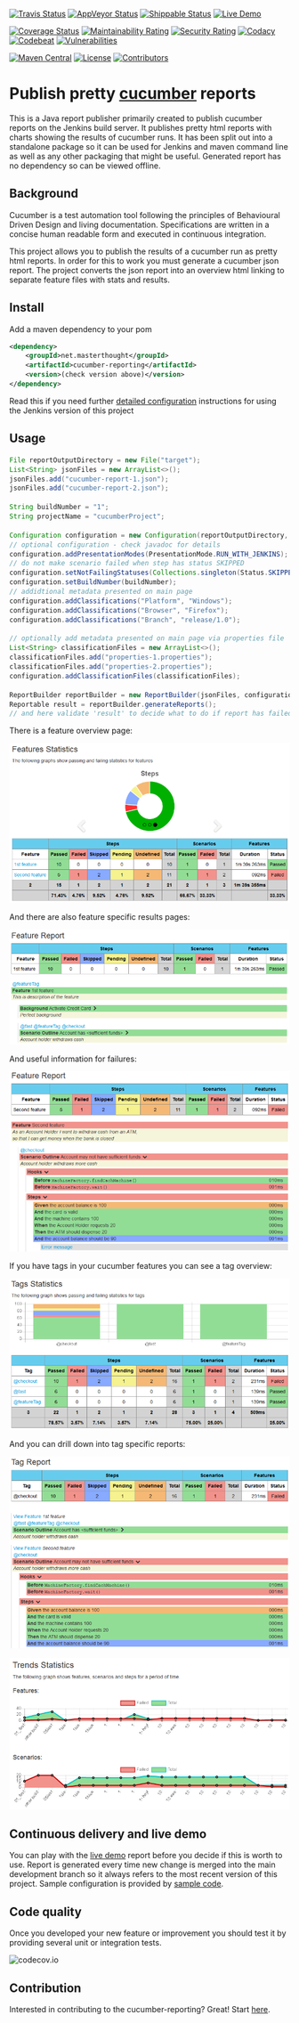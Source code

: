 [![Travis Status](https://img.shields.io/travis/damianszczepanik/cucumber-reporting/master.svg?label=Travis%20bulid)](https://travis-ci.org/damianszczepanik/cucumber-reporting)
[![AppVeyor Status](https://img.shields.io/appveyor/ci/damianszczepanik/cucumber-reporting/master.svg?label=AppVeyor%20build)](https://ci.appveyor.com/project/damianszczepanik/cucumber-reporting/history)
[![Shippable Status](https://img.shields.io/shippable/5844689c9d1f3e0f0057631a/master.svg?label=Shippable%20build)](https://app.shippable.com/projects/5844689c9d1f3e0f0057631a)
[![Live Demo](https://img.shields.io/badge/Live%20Demo-Online-blue.svg)](http://damianszczepanik.github.io/cucumber-html-reports/overview-features.html)

[![Coverage Status](https://codecov.io/gh/damianszczepanik/cucumber-reporting/branch/master/graph/badge.svg?label=Unit%20tests%20coverage)](https://codecov.io/github/damianszczepanik/cucumber-reporting)
[![Maintainability Rating](https://sonarcloud.io/api/project_badges/measure?project=net.masterthought%3Acucumber-reporting&metric=sqale_rating)](https://sonarcloud.io/dashboard?id=net.masterthought%3Acucumber-reporting)
[![Security Rating](https://sonarcloud.io/api/project_badges/measure?project=net.masterthought%3Acucumber-reporting&metric=security_rating)](https://sonarcloud.io/dashboard?id=net.masterthought%3Acucumber-reporting)
[![Codacy](https://api.codacy.com/project/badge/grade/7f206992ed364f0896490057fdbdaa2e)](https://www.codacy.com/app/damianszczepanik/cucumber-reporting)
[![Codebeat](https://codebeat.co/badges/cb097d5a-280a-4867-8120-d6f03a874861)](https://codebeat.co/projects/github-com-damianszczepanik-cucumber-reporting)
[![Vulnerabilities](https://snyk.io/test/github/damianszczepanik/cucumber-reporting/badge.svg)](https://snyk.io/org/damianszczepanik/project/6a2fe301-d56c-49e7-8c78-cd3ff09c3828)

[![Maven Central](https://img.shields.io/maven-central/v/net.masterthought/cucumber-reporting.svg)](http://search.maven.org/#search|gav|1|g%3A%22net.masterthought%22%20AND%20a%3A%22cucumber-reporting%22)
[![License](https://img.shields.io/badge/license-GNU%20LGPL%20v2.1-blue.svg)](https://raw.githubusercontent.com/damianszczepanik/cucumber-reporting/master/LICENCE)
[![Contributors](https://img.shields.io/github/contributors/damianszczepanik/cucumber-reporting.svg)](https://github.com/damianszczepanik/cucumber-reporting/graphs/contributors)

# Publish pretty [cucumber](https://cucumber.io/) reports

This is a Java report publisher primarily created to publish cucumber reports on the Jenkins build server.
It publishes pretty html reports with charts showing the results of cucumber runs. It has been split out into a standalone package so it can be used for Jenkins and maven command line as well as any other packaging that might be useful. Generated report has no dependency so can be viewed offline.

## Background

Cucumber is a test automation tool following the principles of Behavioural Driven Design and living documentation. Specifications are written in a concise human readable form and executed in continuous integration.

This project allows you to publish the results of a cucumber run as pretty html reports. In order for this to work you must generate a cucumber json report. The project converts the json report into an overview html linking to separate feature files with stats and results.

## Install

Add a maven dependency to your pom
```xml
<dependency>
    <groupId>net.masterthought</groupId>
    <artifactId>cucumber-reporting</artifactId>
    <version>(check version above)</version>
</dependency>
```

Read this if you need further [detailed configuration](https://github.com/jenkinsci/cucumber-reports-plugin/wiki/Detailed-Configuration) instructions for using the Jenkins version of this project

## Usage
```Java
File reportOutputDirectory = new File("target");
List<String> jsonFiles = new ArrayList<>();
jsonFiles.add("cucumber-report-1.json");
jsonFiles.add("cucumber-report-2.json");

String buildNumber = "1";
String projectName = "cucumberProject";

Configuration configuration = new Configuration(reportOutputDirectory, projectName);
// optional configuration - check javadoc for details
configuration.addPresentationModes(PresentationMode.RUN_WITH_JENKINS);
// do not make scenario failed when step has status SKIPPED
configuration.setNotFailingStatuses(Collections.singleton(Status.SKIPPED));
configuration.setBuildNumber(buildNumber);
// addidtional metadata presented on main page
configuration.addClassifications("Platform", "Windows");
configuration.addClassifications("Browser", "Firefox");
configuration.addClassifications("Branch", "release/1.0");

// optionally add metadata presented on main page via properties file
List<String> classificationFiles = new ArrayList<>();
classificationFiles.add("properties-1.properties");
classificationFiles.add("properties-2.properties");
configuration.addClassificationFiles(classificationFiles);

ReportBuilder reportBuilder = new ReportBuilder(jsonFiles, configuration);
Reportable result = reportBuilder.generateReports();
// and here validate 'result' to decide what to do if report has failed
```
There is a feature overview page:

![feature overview page](./.README/feature-overview.png)

And there are also feature specific results pages:

![feature specific page passing](./.README/feature-passed.png)

And useful information for failures:

![feature specific page passing](./.README/feature-failed.png)

If you have tags in your cucumber features you can see a tag overview:

![Tag overview](./.README/tag-overview.png)

And you can drill down into tag specific reports:

![Tag report](./.README/tag-report.png)

![Trends report](./.README/trends.png)

## Continuous delivery and live demo

You can play with the [live demo](http://damianszczepanik.github.io/cucumber-html-reports/overview-features.html) report before you decide if this is worth to use. Report is generated every time new change is merged into the main development branch so it always refers to the most recent version of this project. Sample configuration is provided by [sample code](./src/test/java/LiveDemoTest.java).

## Code quality

Once you developed your new feature or improvement you should test it by providing several unit or integration tests.

![codecov.io](https://codecov.io/gh/damianszczepanik/cucumber-reporting/branch/master/graphs/tree.svg)

## Contribution

Interested in contributing to the cucumber-reporting?  Great!  Start [here](https://github.com/damianszczepanik/cucumber-reporting).
